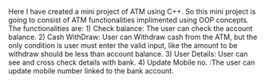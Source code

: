 Here I have created a mini project of ATM using C++.
So this mini project is going to consist of ATM functionalities implimented using OOP concepts.
The functionalities are: 1) Check balance: The user can check the account balance. 2) Cash WithDraw: User can Withdraw cash from the ATM, but the only condition is
user must enter the valid input, like the amount to be withdraw should be less than account balance. 3) User Details: User can see and cross check  details with bank.
4) Update Mobile no. :The user can update mobile number linked to the bank account.
